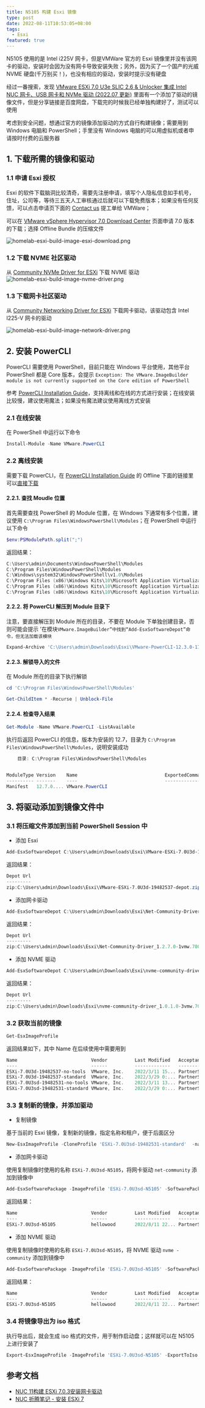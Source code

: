 ```yaml
---
title: N5105 构建 Esxi 镜像
type: post
date: 2022-08-11T10:53:05+08:00
tags:
  - Esxi
featured: true
---
```


N5105 使用的是 Intel i225V 网卡，但是VMWare 官方的 Esxi 镜像里并没有该网卡的驱动，安装时会因为没有网卡导致安装失败；另外，因为买了一个国产的光威 NVME 硬盘(千万别买！)，也没有相应的驱动，安装时提示没有硬盘

经过一番搜索，发现 [VMware ESXi 7.0 U3e SLIC 2.6 & Unlocker 集成 Intel NUC 网卡、USB 网卡和 NVMe 驱动 (2022.07 更新)](https://sysin.org/blog/vmware-esxi-7-u3e-nuc-usb-nvme/#%E4%B8%8B%E8%BD%BD%E5%9C%B0%E5%9D%80-313) 里面有一个添加了驱动的镜像文件，但是分享链接是百度网盘，下载完的时候我已经单独构建好了，测试可以使用

考虑到安全问题，想通过官方的镜像添加驱动的方式自行构建镜像；需要用到 Windows 电脑和 PowerShell；手里没有 Windows 电脑的可以用虚拟机或者申请按时付费的云服务器

## 1. 下载所需的镜像和驱动

### 1.1 申请 Esxi 授权

Esxi 的软件下载脑洞比较清奇，需要先注册申请，填写个人隐私信息如手机号，住址，公司等，等待三五天人工审核通过后就可以下载免费版本；如果没有任何反馈，可以点击申请页下面的 [Contact us](https://www.vmware.com/support/us_support.html) 提工单给 VMWare；

可以在 [VMware vSphere Hypervisor 7.0 Download Center](https://customerconnect.vmware.com/en/downloads/details?downloadGroup=ESXI70U3D&productId=974&rPId=89003) 页面申请 7.0 版本的下载；选择 Offline Bundle 的压缩文件

![homelab-esxi-build-image-esxi-download.png](https://img.hellowood.dev/picture/homelab-esxi-build-image-esxi-download.png)

### 1.2 下载 NVME 社区驱动

从 [Community NVMe Driver for ESXi](https://flings.vmware.com/community-nvme-driver-for-esxi) 下载 NVME 驱动
![homelab-esxi-build-image-nvme-driver.png](https://img.hellowood.dev/picture/homelab-esxi-build-image-nvme-driver.png)

### 1.3 下载网卡社区驱动

从 [Community Networking Driver for ESXi](https://flings.vmware.com/community-networking-driver-for-esxi) 下载网卡驱动，该驱动包含 Intel I225-V 网卡的驱动

![homelab-esxi-build-image-network-driver.png](https://img.hellowood.dev/picture/homelab-esxi-build-image-network-driver.png)

## 2. 安装 PowerCLI

PowerCLI 需要使用 PowerShell，目前只能在 Windows 平台使用，其他平台 PowerShell 都是 Core 版本，会提示 `Exception: The VMware.ImageBuilder module is not currently supported on the Core edition of PowerShell`

参考 [PowerCLI Installation Guide](https://developer.vmware.com/powercli/installation-guide)，支持离线和在线的方式进行安装；在线安装比较慢，建议使用魔法；如果没有魔法建议使用离线方式安装

### 2.1 在线安装

在 PowerShell 中运行以下命令

```powershell
Install-Module -Name VMware.PowerCLI
```

### 2.2 离线安装

需要下载 PowerCLI，在 [PowerCLI Installation Guide](https://developer.vmware.com/powercli/installation-guide) 的 Offline 下面的链接里可以[直接下载](https://developer.vmware.com/docs/15743/)

#### 2.2.1. 查找 Moudle 位置

首先需要查找 PowerShell 的 Module 位置，在 Windows 下通常有多个位置，建议使用 `C:\Program Files\WindowsPowerShell\Modules`；在 PowerShell 中运行以下命令

```powershell
$env:PSModulePath.split(";")
```

返回结果：

```powershell
C:\Users\admin\Documents\WindowsPowerShell\Modules
C:\Program Files\WindowsPowerShell\Modules
C:\Windows\system32\WindowsPowerShell\v1.0\Modules
C:\Program Files (x86)\Windows Kits\10\Microsoft Application Virtualization\Sequencer\AppvPkgConverter
C:\Program Files (x86)\Windows Kits\10\Microsoft Application Virtualization\Sequencer\AppvSequencer
C:\Program Files (x86)\Windows Kits\10\Microsoft Application Virtualization\
```

#### 2.2.2. 将 PowerCLI 解压到 Module 目录下

注意，要直接解压到 Module 所在的目录，不要在 Module 下单独创建目录，否则可能会提示 '在模块`VMware.ImageBuilder”中找到“Add-EsxSoftwareDepot”命令，但无法加载该模块`

```powershell
Expand-Archive 'C:\Users\admin\Downloads\Esxi\VMware-PowerCLI-12.3.0-17860403.zip'  -DestinationPath 'C:\Program Files\WindowsPowerShell\Modules'
```

#### 2.2.3. 解锁导入的文件

在 Module 所在的目录下执行解锁

```powershell
cd 'C:\Program Files\WindowsPowerShell\Modules'

Get-ChildItem * -Recurse | Unblock-File
```

#### 2.2.4. 检查导入结果

```powershell
Get-Module -Name VMware.PowerCLI -ListAvailable
```

执行后返回 PowerCLI 的信息，版本为安装的 12.7，目录为 `C:\Program Files\WindowsPowerShell\Modules`，说明安装成功

```powershell
    目录: C:\Program Files\WindowsPowerShell\Modules


ModuleType Version    Name                                ExportedCommands
---------- -------    ----                                ----------------
Manifest   12.7.0.... VMware.PowerCLI
```

## 3. 将驱动添加到镜像文件中

### 3.1 将压缩文件添加到当前 PowerShell Session 中

- 添加 Esxi

```powershell
Add-EsxSoftwareDepot C:\Users\admin\Downloads\Esxi\VMware-ESXi-7.0U3d-19482537-depot.zip
```

返回结果：

```powershell
Depot Url
---------
zip:C:\Users\admin\Downloads\Esxi\VMware-ESXi-7.0U3d-19482537-depot.zip?index.xml
```

- 添加网卡驱动

```powershell
Add-EsxSoftwareDepot C:\Users\admin\Downloads\Esxi\Net-Community-Driver_1.2.7.0-1vmw.700.1.0.15843807_19480755.zip
```

返回结果：

```powershell
Depot Url
---------
zip:C:\Users\admin\Downloads\Esxi\Net-Community-Driver_1.2.7.0-1vmw.700.1.0.15843807_19480755.zip?index.xml
```

- 添加 NVME 驱动

```powershell
Add-EsxSoftwareDepot C:\Users\admin\Downloads\Esxi\nvme-community-driver_1.0.1.0-3vmw.700.1.0.15843807-component-18902434.zip
```

返回结果：

```powershell
Depot Url
---------
zip:C:\Users\admin\Downloads\Esxi\nvme-community-driver_1.0.1.0-3vmw.700.1.0.15843807-component-18902434.zip?index.xml
```

### 3.2 获取当前的镜像

```powershell
Get-EsxImageProfile
```

返回结果如下，其中 Name 在后续使用中需要用到

```powershell
Name                           Vendor          Last Modified   Acceptance Level
----                           ------          -------------   ----------------
ESXi-7.0U3d-19482537-no-tools  VMware, Inc.    2022/3/11 15... PartnerSupported
ESXi-7.0U3d-19482537-standard  VMware, Inc.    2022/3/29 0:... PartnerSupported
ESXi-7.0U3sd-19482531-no-tools VMware, Inc.    2022/3/11 13... PartnerSupported
ESXi-7.0U3sd-19482531-standard VMware, Inc.    2022/3/29 0:... PartnerSupported
```

### 3.3 复制新的镜像，并添加驱动

- 复制镜像

基于当前的 Esxi 镜像，复制新的镜像，指定名称和租户，便于后面区分

```powershell
New-EsxImageProfile -CloneProfile 'ESXi-7.0U3sd-19482531-standard'  -name 'ESXi-7.0U3sd-N5105' -vendor 'hellowood'
```

- 添加网卡驱动

使用复制镜像时使用的名称 `ESXi-7.0U3sd-N5105`，将网卡驱动 `net-community` 添加到镜像中

```powershell
Add-EsxSoftwarePackage -ImageProfile 'ESXi-7.0U3sd-N5105' -SoftwarePackage 'net-community'
```

返回结果：

```powershell
Name                           Vendor          Last Modified   Acceptance Level
----                           ------          -------------   ----------------
ESXi-7.0U3sd-N5105             hellowood       2022/8/11 22... PartnerSupported
```

- 添加 NVME 驱动

使用复制镜像时使用的名称 `ESXi-7.0U3sd-N5105`，将 NVME 驱动 `nvme
-community` 添加到镜像中

```powershell
Add-EsxSoftwarePackage -ImageProfile 'ESXi-7.0U3sd-N5105' -SoftwarePackage 'nvme-community'
```

返回结果：

```powershell
Name                           Vendor          Last Modified   Acceptance Level
----                           ------          -------------   ----------------
ESXi-7.0U3sd-N5105             hellowood       2022/8/11 22... PartnerSupported
```

### 3.4 将镜像导出为 iso 格式

执行导出后，就会生成 iso 格式的文件，用于制作启动盘；这样就可以在 N5105 上进行安装了

```powershell
Export-EsxImageProfile -ImageProfile 'ESXi-7.0U3sd-N5105' -ExportToIso -FilePath C:\Users\admin\Downloads\Esxi\ESXi-7.0U3sd-N5105.iso
```

## 参考文档

- [NUC 11构建 ESXi 7.0.3安装网卡驱动](https://blog.csdn.net/teamlet/article/details/124151910)
- [NUC 折腾笔记 - 安装 ESXi 7](https://soulteary.com/2021/06/22/nuc-notes-install-esxi7.html)
